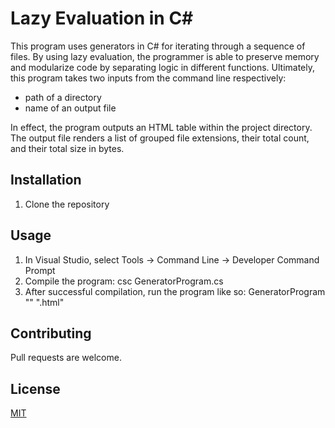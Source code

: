 # Lazy Evaluation in C#  

This program uses generators in C# for iterating through a sequence of files. By using lazy evaluation, the programmer is able to preserve memory and modularize code by separating logic in different functions. Ultimately, this program takes two inputs from the command line respectively: 

* path of a directory 
* name of an output file 

In effect, the program outputs an HTML table within the project directory. The output file renders a list of grouped file extensions, their total count, and their total size in bytes.  


## Installation

1. Clone the repository 
 


## Usage
1. In Visual Studio, select Tools -> Command Line -> Developer Command Prompt
2. Compile the program: csc GeneratorProgram.cs
3. After successful compilation, run the program like so: GeneratorProgram "<insert-path-for-a-directory>" "<output-filename>.html" 

## Contributing
Pull requests are welcome. 

## License
[MIT](https://choosealicense.com/licenses/mit/)